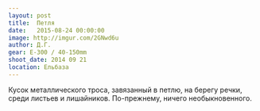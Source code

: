 ```yaml
---
layout: post
title:  Петля
date:   2015-08-24 00:00:00
image: http://imgur.com/2GNwd6u
author: Д.Г.
gear: E-300 / 40-150mm
shoot_date: 2014 09 21
location: Ельбаза
---
```


Кусок металлического троса, завязанный в петлю, на берегу речки, среди листьев и лишайников. По-прежнему, ничего необыкновенного.
